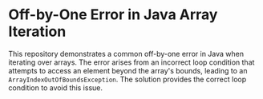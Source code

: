 # Off-by-One Error in Java Array Iteration

This repository demonstrates a common off-by-one error in Java when iterating over arrays.  The error arises from an incorrect loop condition that attempts to access an element beyond the array's bounds, leading to an `ArrayIndexOutOfBoundsException`.  The solution provides the correct loop condition to avoid this issue.